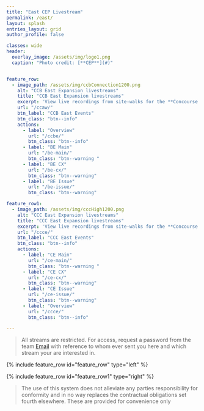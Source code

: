 ```yaml
---
title: "East CEP Livestream"
permalink: /east/
layout: splash
entries_layout: grid
author_profile: false

classes: wide
header:
  overlay_image: /assets/img/logo1.png
  caption: "Photo credit: [**CEP**](#)"


feature_row:
  - image_path: /assets/img/ccbConnection1200.png
    alt: "CCB East Expansion livestreams"
    title: "CCB East Expansion livestreams"
    excerpt: 'View live recordings from site-walks for the **Concourse B East** construction project.'
    url: "/ccaw/"
    btn_label: "CCB East Events"
    btn_class: "btn--info"
    actions:
      - label: "Overview"
        url: "/ccbe/"
        btn_class: "btn--info"
      - label: "BE Main"
        url: "/be-main/"
        btn_class: "btn--warning "
      - label: "BE CX"
        url: "/be-cx/"
        btn_class: "btn--warning"
      - label: "BE Issue"
        url: "/be-issue/"
        btn_class: "btn--warning"

feature_row1:
  - image_path: /assets/img/cccHigh1200.png
    alt: "CCC East Expansion livestreams"
    title: "CCC East Expansion livestreams"
    excerpt: 'View live recordings from site-walks for the **Concourse C East** construction project.'
    url: "/ccce/"
    btn_label: "CCC East Events"
    btn_class: "btn--info"
    actions:
      - label: "CE Main"
        url: "/ce-main/"
        btn_class: "btn--warning "
      - label: "CE CX"
        url: "/ce-cx/"
        btn_class: "btn--warning"
      - label: "CE Issue"
        url: "/ce-issue/"
        btn_class: "btn--warning"
      - label: "Overview"
        url: "/ccce/"
        btn_class: "btn--info"

---
```


> All streams are restricted. For access, request a password from the team [Email](mailto:james@site-walk.org) with reference to whom ever sent you here and which stream your are interested in.

{% include feature_row id="feature_row" type="left" %}

{% include feature_row id="feature_row1" type="right" %}


> The use of this system does not alleviate any parties responsibility for conformity and in no way replaces the contractual obligations set fourth elsewhere. These are provided for convenience only




